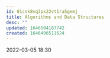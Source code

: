 ```yaml
---
id: 01csk8vq3px22vt1ra5gemj
title: Algorithms and Data Structures
desc: ""
updated: 1646504187742
created: 1646496511624
---
```


2022-03-05 18:30
